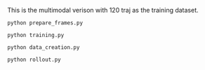 This is the multimodal verison with 120 traj as the training dataset.
```
python prepare_frames.py
```
```
python training.py
```
```
python data_creation.py
```
```
python rollout.py
```
